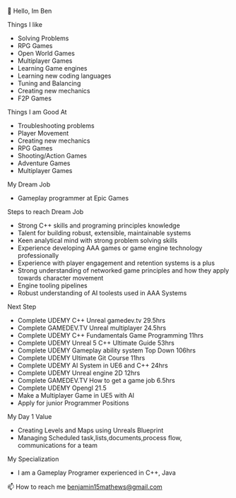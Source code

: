 👋 Hello, Im Ben

Things I like
- Solving Problems
- RPG Games
- Open World Games
- Multiplayer Games
- Learning Game engines
- Learning new coding languages
- Tuning and Balancing
- Creating new mechanics
- F2P Games
  
Things I am Good At
- Troubleshooting problems
- Player Movement
- Creating new mechanics
- RPG Games
- Shooting/Action Games
- Adventure Games
- Multiplayer Games

My Dream Job
- Gameplay programmer at Epic Games
  
Steps to reach Dream Job
- Strong C++ skills and programing principles knowledge
- Talent for building robust, extensible, maintainable systems
- Keen analytical mind with strong problem solving skills
- Experience developing AAA games or game engine technology professionally
- Experience with player engagement and retention systems is a plus
- Strong understanding of networked game principles and how they apply towards character movement
- Engine tooling pipelines
- Robust understanding of AI toolests used in AAA Systems
  
Next Step
- Complete UDEMY C++ Unreal gamedev.tv 29.5hrs
- Complete GAMEDEV.TV Unreal multiplayer 24.5hrs
- Complete UDEMY C++ Fundamentals Game Programming 11hrs
- Complete UDEMY Unreal 5 C++ Ultimate Guide 53hrs
- Complete UDEMY Gameplay ability system Top Down 106hrs
- Complete UDEMY Ultimate Git Course 11hrs
- Complete UDEMY AI System in UE6 and C++ 24hrs
- Complete UDEMY Unreal engine 2D 12hrs
- Complete GAMEDEV.TV How to get a game job 6.5hrs
- Complete UDEMY Opengl 21.5
- Make a Multiplayer Game in UE5 with AI
- Apply for junior Programmer Positions
  
My Day 1 Value
- Creating Levels and Maps using Unreals Blueprint
- Managing Scheduled task,lists,documents,process flow, communications for a team
  
My Specialization
- I am a Gameplay Programer experienced in C++, Java

📫 How to reach me benjamin15mathews@gmail.com

<!---
Benjamin15Mathews/Benjamin15Mathews is a ✨ special ✨ repository because its `README.md` (this file) appears on your GitHub profile.
You can click the Preview link to take a look at your changes.
--->
